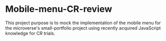 # Mobile-menu-CR-review
This project purpose is to mock the implementation of the mobile menu for the microverse's small-portfolio project using recently acquired JavaScript knowledge for CR trials.
